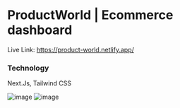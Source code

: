 # ProductWorld | Ecommerce dashboard

Live Link: https://product-world.netlify.app/

### Technology
Next.Js, Tailwind CSS

![image](https://github.com/mostafizar-rahman/Dashboard-ProductWorld/assets/93414878/05699ec1-c131-4a41-9675-a9b41d08c7d7)
![image](https://github.com/mostafizar-rahman/Dashboard-ProductWorld/assets/93414878/9244f016-1e73-4569-8bcf-708b249def0f)

